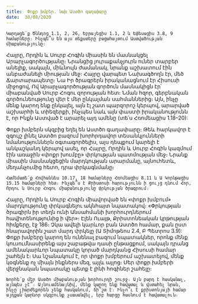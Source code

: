 ```yaml
---
title:  Փոքր խմբեր. նախ Աստծո գաղափարը
date:  30/08/2020
---
```


`Կարդացե՛ք Ծննդոց 1.1, 2, 26, Եբրայեցիս 1.1, 2 և Եփեսացիս 3.8, 9 համարները։ Ինչպե՞ս են այս տեքստերը բացահայտում Աստվածության միաբանությունը։`

Հայրը, Որդին և Սուրբ Հոգին միասին են մասնակցել Արարչագործությանը։ Նրանցից յուրաքանչյուրն ուներ տարբեր անելիք, սակայն, միևնույն ժամանակ, նրանք աշխատում էին անբաժանելի միության մեջ։ Հայրը վարպետ Նախագծողն էր, մեծ Ճարտարապետը։ Նա Իր ծրագրերն իրականացնում էր Հիսուսի միջոցով, Ով Արարչագործության գործուն մասնակիցն էր՝ միաբանված Սուրբ Հոգու զորության հետ։ Նման հզոր, գերբնական գործունեությունը վեր է մեր ընկալման սահմաններից։ Այն, ինչը մենք կարող ենք ընկալել, այն էլ շատ պարզորոշ կերպով, արարված աշխարհի և տիեզերքի, ինչպես նաև այն փաստի իրականությունն է, որ Ինքն Աստված է արարել այդ ամենը (տե՛ս Հռոմեացիս 1.18–20):

Փոքր խմբերն սկզբից եղել են Աստծո գաղափարը։ Թեև հարկավոր է զգույշ լինել Աստծո բազում խորհրդավոր տեսանկյունների նմանություններն օգտագործելիս, այս դեպքում կարելի է անկաշկանդ կերպով ասել, որ Հայրը, Որդին և Սուրբ Հոգին կազմում էին առաջին «փոքր խումբը» փրկության պատմության մեջ։ Նրանք միասին մասնակցեցին մարդկության արարմանը, այնուհետև, մեղանչումից հետո, դրա փրկագնմանը։

`Համեմատե՛ք Հովհաննես 10.17, 18 համարները Հռոմեացիս 8.11 և Ա Կորնթացիս 15.15 համարների հետ։ Ինչպե՞ս է Քրիստոսի հարությունն ի ցույց դնում Հոր, Որդու և Սուրբ Հոգու միաբանությունը փրկության ծրագրում։`

Հայրը, Որդին և Սուրբ Հոգին միավորված են «փոքր խմբում» մարդկությունը փրկագնելու ակնհայտ նպատակով։ «Փրկության ծրագիրն իր տեղն ունի Անսահմանի խորհուրդներում հավիտենությունից ի վեր»։ Էլեն Ուայթ, Քրիստոնեական կրթության հիմքերը, էջ 186։ Չկա ավելի կարևոր բան Աստծո համար, քան ըստ հնարավորին շատ մարդ փրկելը (Ա Տիմոթեոս 2.4, Բ Պետրոս 3.9): Փոքր խմբերը կարող են ունենալ բազում նպատակներ, որոնք մենք կուսումնասիրենք այս շաբաթվա դասի ընթացքում, սակայն դրանց ամենակարևոր նպատակը կորած մարդկանց Հիսուսի համար շահելն է։ Սա նշանակում է, որ փոքր խմբերում աշխատելով, մենք կօգնենք ոչ միայն ինքներս մեզ, այլև այլոց։ Մեր փոքր խմբերի վերջնական նպատակը պետք է լինի հոգիներ շահելը։

`Խորհե՛ք մեր Աստծո միաբանության խորհուրդի շուրջ։ Այն բարդ է հասկանալ, այնպես չէ՞։ Այնուամենայնիվ, մենք կարող ենք հավատալ և վստահել նրան, ինչը լիարժեքորեն չենք հասկանում, ճի՞շտ է։ Ինչո՞ւ է քրիստոնյայի համար այդքան կարևոր սկզբունք չսասանվել, երբ հարցը հասնում է հավատալուն։`
